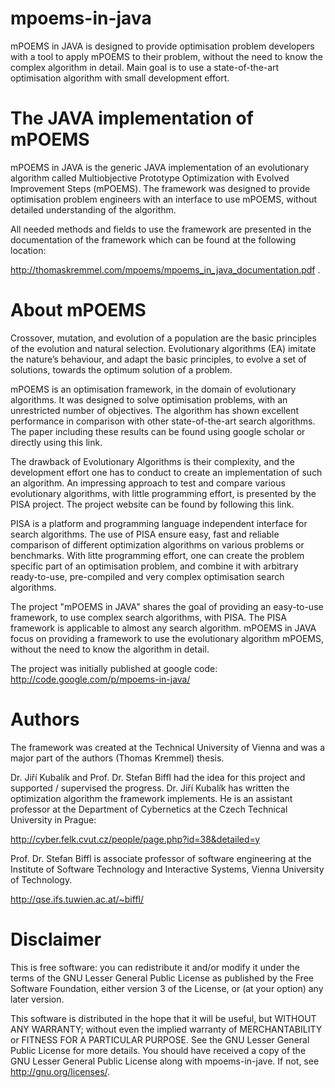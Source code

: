 mpoems-in-java
==============

mPOEMS in JAVA is designed to provide optimisation problem developers with a tool to apply mPOEMS to their problem, without the need to know the complex algorithm in detail. Main goal is to use a state-of-the-art optimisation algorithm with small development effort.


The JAVA implementation of mPOEMS
=================================

mPOEMS in JAVA is the generic JAVA implementation of an evolutionary algorithm called Multiobjective Prototype Optimization with Evolved Improvement Steps (mPOEMS). The framework was designed to provide optimisation problem engineers with an interface to use mPOEMS, without detailed understanding of the algorithm.

All needed methods and fields to use the framework are presented in the documentation of the framework which can be found at the following location:

http://thomaskremmel.com/mpoems/mpoems_in_java_documentation.pdf .



About mPOEMS
==============

Crossover, mutation, and evolution of a population are the basic principles of the evolution and natural selection. Evolutionary algorithms (EA) imitate the nature’s behaviour, and adapt the basic principles, to evolve a set of solutions, towards the optimum solution of a problem.

mPOEMS is an optimisation framework, in the domain of evolutionary algorithms. It was designed to solve optimisation problems, with an unrestricted number of objectives. The algorithm has shown excellent performance in comparison with other state-of-the-art search algorithms. The paper including these results can be found using google scholar or directly using this link.

The drawback of Evolutionary Algorithms is their complexity, and the development effort one has to conduct to create an implementation of such an algorithm. An impressing approach to test and compare various evolutionary algorithms, with little programming effort, is presented by the PISA project. The project website can be found by following this link.

PISA is a platform and programming language independent interface for search algorithms. The use of PISA ensure easy, fast and reliable comparison of different optimization algorithms on various problems or benchmarks. With litte programming effort, one can create the problem specific part of an optimisation problem, and combine it with arbitrary ready-to-use, pre-compiled and very complex optimisation search algorithms.

The project "mPOEMS in JAVA" shares the goal of providing an easy-to-use framework, to use complex search algorithms, with PISA. The PISA framework is applicable to almost any search algorithm. mPOEMS in JAVA focus on providing a framework to use the evolutionary algorithm mPOEMS, without the need to know the algorithm in detail.


The project was initially published at google code: http://code.google.com/p/mpoems-in-java/


Authors
=======

The framework was created at the Technical University of Vienna and was a major part of the authors (Thomas Kremmel) thesis. 

Dr. Jiří Kubalík and Prof. Dr. Stefan Biffl had the idea for this project and supported / supervised the progress.
Dr. Jiří Kubalík has written the optimization algorithm the framework implements. He is an assistant professor at the Department of Cybernetics at the Czech Technical University in Prague:

http://cyber.felk.cvut.cz/people/page.php?id=38&detailed=y

Prof. Dr. Stefan Biffl is associate professor of software engineering at the Institute of Software Technology and Interactive Systems, Vienna University of Technology.

http://qse.ifs.tuwien.ac.at/~biffl/


Disclaimer
==========

This is free software: you can redistribute it and/or modify it under the terms of the GNU Lesser General Public License as published by the Free Software Foundation, either version 3 of the License, or (at your option) any later version.

This software is distributed in the hope that it will be useful, but WITHOUT ANY WARRANTY; without even the implied warranty of MERCHANTABILITY or FITNESS FOR A PARTICULAR PURPOSE.  See the GNU Lesser General Public License for more details. You should have received a copy of the GNU Lesser General Public License along with mpoems-in-jave.  If not, see <http://gnu.org/licenses/>.



